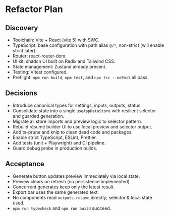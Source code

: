 # Refactor Plan

## Discovery
- Toolchain: Vite + React (vite 5) with SWC.
- TypeScript: base configuration with path alias `@/*`, non-strict (will enable strict later).
- Router: react-router-dom.
- UI kit: shadcn UI built on Radix and Tailwind CSS.
- State management: Zustand already present.
- Testing: Vitest configured.
- Preflight: `npm run build`, `npm test`, and `npx tsc --noEmit` all pass.

## Decisions
- Introduce canonical types for settings, inputs, outputs, status.
- Consolidate state into a single `useAppDataStore` with resilient selector and guarded generation.
- Migrate all store imports and preview logic to selector pattern.
- Rebuild résumé builder UI to use local preview and selector output.
- Add ts-prune and knip to clean dead code and packages.
- Enable strict TypeScript, ESLint, Prettier.
- Add tests (unit + Playwright) and CI pipeline.
- Guard debug probe in production builds.

## Acceptance
- Generate button updates preview immediately via local state.
- Preview clears on refresh (no persistence implemented).
- Concurrent generates keep only the latest result.
- Export bar uses the same generated text.
- No components read `outputs.resume` directly; selector & local state used.
- `npm run typecheck` and `npm run build` succeed.

